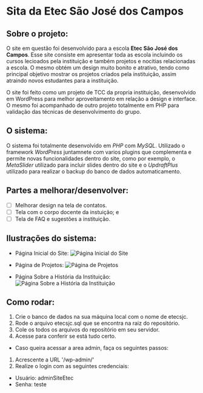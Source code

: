 # Sita da Etec São José dos Campos

## Sobre o projeto:

O site em questão foi desenvolvido para a escola __Etec São José dos Campos__. Esse site consiste em apresentar toda as escola incluindo os cursos lecioados pela instituição e também projetos e nocitias relacionadas a escola. O mesmo obtém um design muito bonito e atrativo, tendo como principal objetivo mostrar os projetos criados pela instituição, assim atraindo novos estudantes para a instituição.

O site foi feito como um projeto de TCC da propria instituição, desenvolvido em WordPress para melhor aproveitamento em relação a design e interface. O mesmo foi acompanhado de outro projeto totalmente em PHP para validação das técnicas de desenvolvimento do grupo.

## O sistema:

O sistema foi totalmente desenvolvido em _PHP_ com _MySQL_. Utilizado o framework _WordPress_ juntamnete com varios plugins que complementa e permite novas funcionalidades dentro do site, como por exemplo, o _MetaSlider_ utilizado para incluir slides dentro do site e o _UpdraftPlus_ utilizado para realizar o backup do banco de dados automaticamento.

## Partes a melhorar/desenvolver:

- [ ] Melhorar design na tela de contatos.
- [ ] Tela com o corpo docente da instuição; e
- [ ] Tela de FAQ e sugestões a instituição.

## Ilustrações do sistema:

- Página Inicial do Site:
![Página Inicial do Site](https://user-images.githubusercontent.com/44526943/229582658-7d1edf8e-c216-4f9b-a767-065229421ebe.png)

- Página de Projetos:
![Página de Projetos](https://user-images.githubusercontent.com/44526943/229582846-8fa33b08-150a-4c60-a0cd-61fa40f70b36.png)

- Página Sobre a História da Instituição:
![Página Sobre a História da Instituição](https://user-images.githubusercontent.com/44526943/229583132-7b588ccc-edd8-4bf2-834e-90bc9f2862bd.png)

## Como rodar:

1. Crie o banco de dados na sua máquina local com o nome de etecsjc.
2. Rode o arquivo etecsjc.sql que se encontra na raiz do repositório.
3. Cole os todos os arquivos do repositório em seu servidor.
4. Acesse para conferir se está tudo certo.

- Caso queira acessar a area admin, faça os seguintes passos:

1. Acrescente a URL '/wp-admin/'
2. Realize o login com as seguintes credenciais:

  - Usuário: adminSiteEtec
  - Senha: teste
